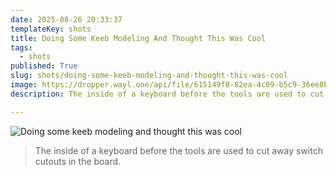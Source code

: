 ```yaml
---
date: 2025-08-26 20:33:37
templateKey: shots
title: Doing Some Keeb Modeling And Thought This Was Cool
tags:
  - shots
published: True
slug: shots/doing-some-keeb-modeling-and-thought-this-was-cool
image: https://dropper.wayl.one/api/file/615149f8-82ea-4c09-b5c9-36ee8b31c73d.png
description: The inside of a keyboard before the tools are used to cut away switch cutouts in the board.

---
```


![Doing some keeb modeling and thought this was cool](https://dropper.wayl.one/api/file/615149f8-82ea-4c09-b5c9-36ee8b31c73d.png)

> The inside of a keyboard before the tools are used to cut away switch cutouts in the board.
